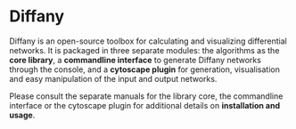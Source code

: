 # Diffany ####

Diffany is an open-source toolbox for calculating and visualizing differential networks. It is packaged in three separate modules: the algorithms as the **core library**, a **commandline interface** to generate Diffany networks through the console, and a **cytoscape plugin** for generation, visualisation and easy manipulation of the input and output networks. 

Please consult the separate manuals for the library core, the commandline interface or the cytoscape plugin for additional details on **installation and usage**. 
